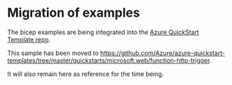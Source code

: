 # Migration of examples

The bicep examples are being integrated into the [Azure QuickStart Template repo](https://github.com/Azure/azure-quickstart-templates).

This sample has been moved to https://github.com/Azure/azure-quickstart-templates/tree/master/quickstarts/microsoft.web/function-http-trigger.

It will also remain here as reference for the time being.
